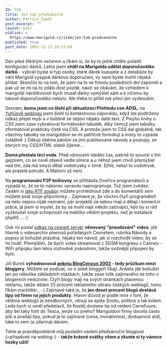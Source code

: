 ```yaml
---
ID: 759
title: Jen tak předvánočně
author: Patrick Zandl
post_excerpt: ""
layout: post
oldlink: >
  https://www.marigold.cz/item/jen-tak-predvanocne
published: true
post_date: 2003-12-23 10:33:00
---
```

<p>
Den před štědrým večerem a říkám si, že by to ještě chtělo poladit konfigurací dárků. Letos jsem <STRONG>chtěl na Marigolda udělat doporučovátko dárků</STRONG> - vybrali byste si typ osoby, které dárek kupujete a z databáze by vám Marigold vysypal dárková doporučení, vy sami byste mohli nějaká přidat. Skončilo to na tom, že jsem na to ve frmolu posledních dní zapoměl a pak už se mi na to zdálo dost pozdě, navíc se obávám, že vzhledem k marigoldí návštěvnosti bych musel dárky vymýšlet sám a&#160;k ničemu by takové doporučovátko nebylo. Ale třeba to příští rok přeci jen vyzkouším. </p>

<p>
Seznam, <STRONG>komu jsem co šlohl při aktualizaci Přehledu cen ADSL</STRONG>: na <A href="http://www.jakpsatweb.cz/weblog/" target=_blank>Yuhůově weblogu</A> jsem šlohl tu kontextovou nápovědu, když lze <SPAN class="about" title="Jojo, asi takhle nějak to vypadá">podtržený odkaz</SPAN> přejet myší a v bublině se objeví nějaký další text. Z Pixyho knihy o CSS jsem zase vybrakoval formátování tabulek, díky čemuž jsem tabulku zformátoval prakticky čistě via CSS. A protože jsem to CSS dal globálně, tak všechny tabulky na marigoldovi se mi patřičně formátují a místy to vypadá zvláštně :) Děkuji oběma pánům za jimi publikované návody a postupy, ze kterých my CSS/HTML slabší žijeme...</p>

<p>
<STRONG>Doma přestala téci voda</STRONG>. Před vánocemi ideální čas, patrně to souvisí s tím gejzírem, co se nově objevil vedle silnice a u něhož jsem chvíli přemýšlel nad tím, zda má smysl dělat vodotrysky v zimě. Ejhle, nebyl to vodotrysk, ale prasklé potrubí. A Mattoni už není. </p>

<p>
Na <STRONG>programování P2P knihovny</STRONG> se přihlásila čtveřice programátorů a vypadá to, že se to nakonec opravdu naprogramuje. Tož jsem zvědav. Zadání si <A href="http://beta.marigold.cz/priloha/P2Pknihovna.rtf">jako RTF soubor</A> můžete prohlédnout zde a do komentářů sem můžete psát svoje připomínky... Zajímavé je, že všichni čtyři programátoři na netu nejsou nijak neznámí, pár projektů za sebou mají a dělají i komerční práce, já jsem si myslel, že by se mohl najít někdo začínající, kdo by si rád vyzkoušel svoje schopnosti na maličko větším projektu, než je instalace phpRS ... :)</p>

<p>
Ook mi poslal <A href="http://proudovani.cesnet.cz/" target=_blank>odkaz na cesnetí server</A> <STRONG>věnovaný "proudování" videa</STRONG>, jde hlavně o videoarchív přenosů pořádaných Cesnetem, rubrika Návody a popisy je bohužel prázdná, nějaký ten návod, jak si rozchodit video, by se mi hodil. Přemýšlím, že bych video streamoval z 3GSM kongresu z Cannes - WiFi přípojku tam letos rozhodně znárodním, takže svižnější připojení by bylo. </p>

<p>
Jiří Bureš <STRONG>vyhodnocoval </STRONG><A href="http://blog.converter.cz/docs/blogcenzus-2003.htm" target=_blank><STRONG>anketu BlogCenzus 2003</STRONG></A><STRONG> - tedy průzkum mezi bloggery</STRONG>. Můžete se podívat, co o sobě bloggeři říkají. Anketa jde bohužel jen po několika základních otázkách, takže zase tolik zajímavého se toho o blogerech nedozvíte. Čtyři blogy mají na svých stránkách placenou reklamu, takže dělám 25 procent reklamního obratu českých weblogů, tomu říkám markitšér... :) Zajímavé také je, že <STRONG>jen deset procent blogů dostává tipy od firem na jejich produkty</STRONG>. Hlavní důvod je podle mne v tom, že většina weblogů je neodborných, věnují se spíše životu, politice a tak kolem. Leda bych si uměl představit, že Kostěj dostane tip od vedení CarreFoure, aby šel taky fotit do Tesca, jenže co jiného? Marigoldovi firmy docela často píší a posílají tipy, pokud je to zajímavé (cena, inovativnost, dostupnost atd), také to sem (a zdarma) dávám. </p>

<p>
Tohle je pravděpodobně můj poslední osobní předvánoční blogpost (=příspěvek na weblog :) - <STRONG>takže krásné svátky všem a zkuste si ty vánoce hezky užít!</STRONG></p>
